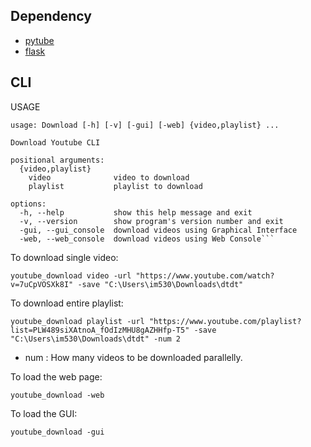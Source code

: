 ## Dependency

- [pytube](https://pypi.org/project/pytube/)
- [flask](https://pypi.org/project/Flask/)

## CLI

USAGE
```
usage: Download [-h] [-v] [-gui] [-web] {video,playlist} ...

Download Youtube CLI

positional arguments:
  {video,playlist}
    video              video to download
    playlist           playlist to download

options:
  -h, --help           show this help message and exit
  -v, --version        show program's version number and exit
  -gui, --gui_console  download videos using Graphical Interface
  -web, --web_console  download videos using Web Console```
```

To download single video:
```
youtube_download video -url "https://www.youtube.com/watch?v=7uCpVOSXk8I" -save "C:\Users\im530\Downloads\dtdt"
```

To download entire playlist:
```
youtube_download playlist -url "https://www.youtube.com/playlist?list=PLW489siXAtnoA_fOdIzMHU8gAZHHfp-T5" -save "C:\Users\im530\Downloads\dtdt" -num 2
```
 - num : How many videos to be downloaded parallelly.

To load the web page:
```
youtube_download -web
```

To load the GUI:
```
youtube_download -gui
```
